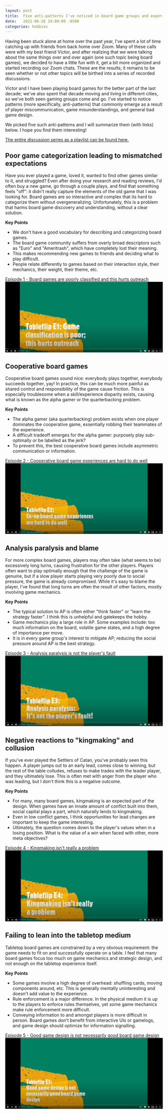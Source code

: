 ```yaml
---
layout: post
title:  Five anti-patterns I've noticed in board game groups and experiences
date:   2021-06-26 19:00:00 -0500
categories: hobbies
---
```


Having been stuck alone at home over the past year, I've spent a lot of time catching up with friends from back home over Zoom. Many of these calls were with my best friend Victor, and after realizing that we were talking about the same things over and over again (one such topic being board games), we decided to have a little fun with it, get a bit more organized and started recording our Zoom chats. 
These are the results; it remains to be seen whether or not other topics will be birthed into a series of recorded discussions.

Victor and I have been playing board games for the better part of the last decade; we've also spent that decade moving and living in different cities, so we've both seen gaming groups come and go. 
I've started to notice patterns (more specifically, anti-patterns) that commonly emerge as a result of player miscommunication, game misunderstandings, and general bad game design. 

We picked five such anti-patterns and I will summarize them (with links) below. 
I hope you find them interesting!

[The entire discussion series as a playlist can be found here.](https://www.youtube.com/playlist?list=PLRiOowAfZDgV107P6GlvvfxAaMRNsthKP)

## Poor game categorization leading to mismatched expectations

Have you ever played a game, loved it, wanted to find other games similar to it, and struggled? Even after doing your research and reading reviews, I'd often buy a new game, go through a couple plays, and find that something feels "off": it didn't really capture the elements of the old game that I was looking for.
Board games are so interactive and complex that its hard to categorize them without overgeneralizing. Unfortunately, this is a problem that harms board game discovery and understanding, without a clear solution.

**Key Points**
- We don't have a good vocabulary for describing and categorizing board games.
- The board game community suffers from overly broad descriptors such as "Euro" and "Ameritrash", which have completely lost their meaning.
- This makes recommending new games to friends and deciding what to play difficult.
- People relate differently to games based on their interaction style, their mechanics, their weight, their theme, etc. 

[Episode 1 - Board games are poorly classified and this hurts outreach](http://www.youtube.com/watch?v=7hPPhfYz7Jk)
[![Episode 1](/assets/photos/2021-06-27-tableflip/ep1.png)](http://www.youtube.com/watch?v=7hPPhfYz7Jk "Episode 1 - Board games are poorly classified and this hurts outreach")

## Cooperative board games

Cooperative board games sound nice: everybody plays together, everybody succeeds together, yay! 
In practice, this can be much more painful as shared control and responsibility of the game cause friction.
This is especially troublesome when a skill/experience disparity exists, causing what is known as the alpha gamer or the quarterbacking problem.

**Key Points**
- The alpha gamer (aka quarterbacking) problem exists when one player dominates the cooperative game, essentially robbing their teammates of the experience.
- A difficult tradeoff emerges for the alpha gamer: purposely play sub-optimally or be labelled as the jerk?
- To prevent this, the best cooperative board games include asymmetric communication or information.

[Episode 2 - Cooperative board game experiences are hard to do well](http://www.youtube.com/watch?v=hrLx7yLP19I)
[![Episode 2](/assets/photos/2021-06-27-tableflip/ep2.png)](http://www.youtube.com/watch?v=hrLx7yLP19I "Episode 2 - Cooperative board game experiences are hard to do well")

## Analysis paralysis and blame

For more complex board games, players may often take (what seems to be) excessively long turns, causing frustration for the other players. Players often want to play optimally enough that the challenge of the game is genuine, but if a slow player starts playing very poorly due to social pressure, the game is already compromised. While it's easy to blame the player, I've found that long turns are often the result of other factors, mostly involving game mechanics.

**Key Points**
- The typical solution to AP is often either "think faster" or "learn the strategy faster". I think this is unhelpful and gatekeeps the hobby.
- Game mechanics play a large role in AP. Some examples include: too much information on the board, volatile game states, and a high degree of importance per move.
- It is in every game group's interest to mitigate AP; reducing the social pressure around AP is the best strategy.

[Episode 3 - Analysis paralysis is not the player's fault](http://www.youtube.com/watch?v=K8-SFCla3yU)
[![Episode 3](/assets/photos/2021-06-27-tableflip/ep3.png)](http://www.youtube.com/watch?v=K8-SFCla3yU "Episode 3 - Analysis paralysis is not the player's fault")

## Negative reactions to "kingmaking" and collusion

If you've ever played the Settlers of Catan, you've probably seen this happen. A player jumps out to an early lead, comes close to winning, but the rest of the table colludes, refuses to make trades with the leader player, and they ultimately lose. This is often met with anger from the player who was leading, but I don't think this is a negative outcome. 

**Key Points**
- For many, many board games, kingmaking is an expected part of the design. When games have an innate amount of conflict built into them, social capital plays a part, which naturally lends to kingmaking.
- Even in low conflict games, I think opportunities for lead changes are important to keep the game interesting.
- Ultimately, the question comes down to the player's values when in a losing position. What is the value of a win when faced with other, more meta objectives?

[Episode 4 - Kingmaking isn't really a problem](http://www.youtube.com/watch?v=h0lYrUKibog)
[![Episode 4](/assets/photos/2021-06-27-tableflip/ep4.png)](http://www.youtube.com/watch?v=h0lYrUKibog "Episode 4 - Kingmaking isn't really a problem")

## Failing to lean into the tabletop medium

Tabletop board games are constrained by a very obvious requirement: the game needs to fit on and successfully operate on a table. I feel that many board games focus too much on game mechanics and strategic design, and not enough on the tabletop experience itself.

**Key Points**
- Some games involve a high degree of overhead: shuffling cards, moving components around, etc. This is generally mentally uninteresting and doesn't add value to the experience.
- Rule enforcement is a major difference. In the physical medium it is up to the players to enforce rules themselves, yet some game mechanics make rule enforcement more difficult.
- Conveying information to and amongst players is more difficult in person. Board games don't benefit from interactive UIs or gamelogs, and game design should optimize for information signalling.

[Episode 5 - Good game design is not necessarily good board game design](http://www.youtube.com/watch?v=V41gZgcE9BM)
[![Episode 5](/assets/photos/2021-06-27-tableflip/ep5.png)](http://www.youtube.com/watch?v=V41gZgcE9BM "Episode 5 - Good game design is not necessarily good board game design")
